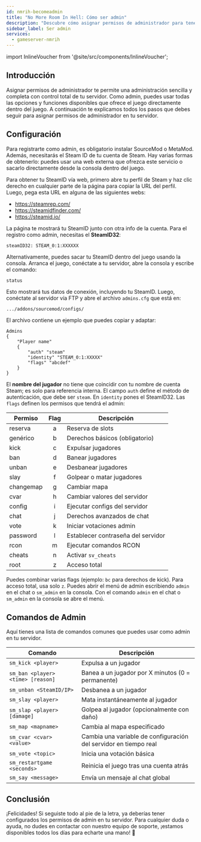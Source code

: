 ```yaml
---
id: nmrih-becomeadmin
title: "No More Room In Hell: Cómo ser admin"
description: "Descubre cómo asignar permisos de administrador para tener control total del servidor y gestión fluida dentro del juego → Aprende más ahora"
sidebar_label: Ser admin
services:
  - gameserver-nmrih
---
```


import InlineVoucher from '@site/src/components/InlineVoucher';



## Introducción

Asignar permisos de administrador te permite una administración sencilla y completa con control total de tu servidor. Como admin, puedes usar todas las opciones y funciones disponibles que ofrece el juego directamente dentro del juego. A continuación te explicamos todos los pasos que debes seguir para asignar permisos de administrador en tu servidor.

<InlineVoucher />



## Configuración

Para registrarte como admin, es obligatorio instalar SourceMod o MetaMod. Además, necesitarás el Steam ID de tu cuenta de Steam. Hay varias formas de obtenerlo: puedes usar una web externa que ofrezca este servicio o sacarlo directamente desde la consola dentro del juego.


Para obtener tu SteamID vía web, primero abre tu perfil de Steam y haz clic derecho en cualquier parte de la página para copiar la URL del perfil. Luego, pega esta URL en alguna de las siguientes webs:

- https://steamrep.com/
- https://steamidfinder.com/
- https://steamid.io/

La página te mostrará tu SteamID junto con otra info de la cuenta. Para el registro como admin, necesitas el **SteamID32**:

```
steamID32: STEAM_0:1:XXXXXX
```

Alternativamente, puedes sacar tu SteamID dentro del juego usando la consola. Arranca el juego, conéctate a tu servidor, abre la consola y escribe el comando:

```
status
```

Esto mostrará tus datos de conexión, incluyendo tu SteamID. Luego, conéctate al servidor vía FTP y abre el archivo `admins.cfg` que está en:

```
.../addons/sourcemod/configs/
```

El archivo contiene un ejemplo que puedes copiar y adaptar:

```
Admins
{
	"Player name"
	{
		"auth" "steam"
		"identity" "STEAM_0:1:XXXXX"
		"flags" "abcdef"
	}
}
```

El **nombre del jugador** no tiene que coincidir con tu nombre de cuenta Steam; es solo para referencia interna. El campo `auth` define el método de autenticación, que debe ser `steam`. En `identity` pones el SteamID32. Las `flags` definen los permisos que tendrá el admin:

| Permiso     | Flag | Descripción                  |
|-------------|:----:|------------------------------|
| reserva     | a    | Reserva de slots             |
| genérico    | b    | Derechos básicos (obligatorio) |
| kick        | c    | Expulsar jugadores          |
| ban         | d    | Banear jugadores            |
| unban       | e    | Desbanear jugadores         |
| slay        | f    | Golpear o matar jugadores   |
| changemap   | g    | Cambiar mapa                |
| cvar        | h    | Cambiar valores del servidor |
| config      | i    | Ejecutar configs del servidor |
| chat        | j    | Derechos avanzados de chat  |
| vote        | k    | Iniciar votaciones admin    |
| password    | l    | Establecer contraseña del servidor |
| rcon        | m    | Ejecutar comandos RCON      |
| cheats      | n    | Activar `sv_cheats`         |
| root        | z    | Acceso total                |

Puedes combinar varias flags (ejemplo: `bc` para derechos de kick). Para acceso total, usa solo `z`. Puedes abrir el menú de admin escribiendo `admin` en el chat o `sm_admin` en la consola. Con el comando `admin` en el chat o `sm_admin` en la consola se abre el menú.



## Comandos de Admin

Aquí tienes una lista de comandos comunes que puedes usar como admin en tu servidor.

| Comando                           | Descripción                                  |
| --------------------------------- | -------------------------------------------- |
| `sm_kick <player>`                | Expulsa a un jugador                         |
| `sm_ban <player> <time> [reason]` | Banea a un jugador por X minutos (0 = permanente) |
| `sm_unban <SteamID/IP>`           | Desbanea a un jugador                        |
| `sm_slay <player>`                | Mata instantáneamente al jugador             |
| `sm_slap <player> [damage]`       | Golpea al jugador (opcionalmente con daño)  |
| `sm_map <mapname>`                | Cambia al mapa especificado                  |
| `sm_cvar <cvar> <value>`          | Cambia una variable de configuración del servidor en tiempo real |
| `sm_vote <topic>`                 | Inicia una votación básica                    |
| `sm_restartgame <seconds>`        | Reinicia el juego tras una cuenta atrás      |
| `sm_say <message>`                | Envía un mensaje al chat global               |



## Conclusión

¡Felicidades! Si seguiste todo al pie de la letra, ya deberías tener configurados los permisos de admin en tu servidor. Para cualquier duda o ayuda, no dudes en contactar con nuestro equipo de soporte, ¡estamos disponibles todos los días para echarte una mano! 🙂

<InlineVoucher />